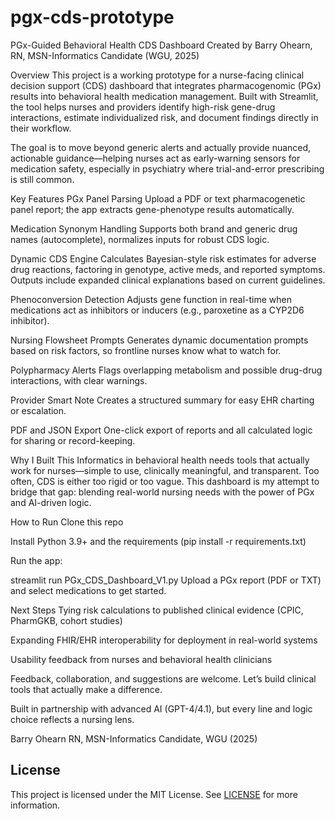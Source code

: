 # pgx-cds-prototype
PGx-Guided Behavioral Health CDS Dashboard
Created by Barry Ohearn, RN, MSN-Informatics Candidate (WGU, 2025)

Overview
This project is a working prototype for a nurse-facing clinical decision support (CDS) dashboard that integrates pharmacogenomic (PGx) results into behavioral health medication management. Built with Streamlit, the tool helps nurses and providers identify high-risk gene-drug interactions, estimate individualized risk, and document findings directly in their workflow.

The goal is to move beyond generic alerts and actually provide nuanced, actionable guidance—helping nurses act as early-warning sensors for medication safety, especially in psychiatry where trial-and-error prescribing is still common.

Key Features
PGx Panel Parsing
Upload a PDF or text pharmacogenetic panel report; the app extracts gene-phenotype results automatically.

Medication Synonym Handling
Supports both brand and generic drug names (autocomplete), normalizes inputs for robust CDS logic.

Dynamic CDS Engine
Calculates Bayesian-style risk estimates for adverse drug reactions, factoring in genotype, active meds, and reported symptoms. Outputs include expanded clinical explanations based on current guidelines.

Phenoconversion Detection
Adjusts gene function in real-time when medications act as inhibitors or inducers (e.g., paroxetine as a CYP2D6 inhibitor).

Nursing Flowsheet Prompts
Generates dynamic documentation prompts based on risk factors, so frontline nurses know what to watch for.

Polypharmacy Alerts
Flags overlapping metabolism and possible drug-drug interactions, with clear warnings.

Provider Smart Note
Creates a structured summary for easy EHR charting or escalation.

PDF and JSON Export
One-click export of reports and all calculated logic for sharing or record-keeping.

Why I Built This
Informatics in behavioral health needs tools that actually work for nurses—simple to use, clinically meaningful, and transparent. Too often, CDS is either too rigid or too vague.
This dashboard is my attempt to bridge that gap: blending real-world nursing needs with the power of PGx and AI-driven logic.

How to Run
Clone this repo

Install Python 3.9+ and the requirements (pip install -r requirements.txt)

Run the app:

streamlit run PGx_CDS_Dashboard_V1.py
Upload a PGx report (PDF or TXT) and select medications to get started.

Next Steps
Tying risk calculations to published clinical evidence (CPIC, PharmGKB, cohort studies)

Expanding FHIR/EHR interoperability for deployment in real-world systems

Usability feedback from nurses and behavioral health clinicians

Feedback, collaboration, and suggestions are welcome.
Let’s build clinical tools that actually make a difference.

Built in partnership with advanced AI (GPT-4/4.1), but every line and logic choice reflects a nursing lens.

Barry Ohearn
RN, MSN-Informatics Candidate, WGU (2025)

## License

This project is licensed under the MIT License. See [LICENSE](LICENSE) for more information.
